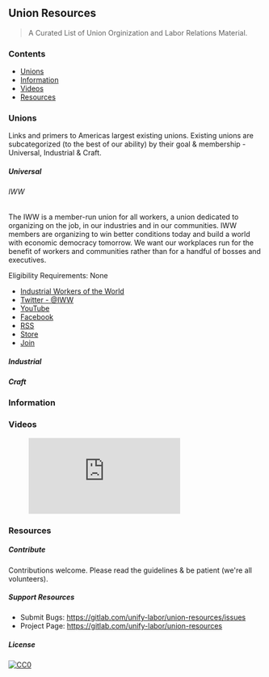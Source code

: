 ## Union Resources

> A Curated List of Union Orginization and Labor Relations Material.

### Contents

- [Unions](#unions)
- [Information](#information)
- [Videos](#videos)
- [Resources](#resources)


### Unions

Links and primers to Americas largest existing unions. Existing unions are subcategorized (to the best of our ability) by their goal & membership - Universal, Industrial & Craft.

##### Universal

###### IWW

The IWW is a member-run union for all workers, a union dedicated to organizing on the job, in our industries and in our communities. IWW members are organizing to win better conditions today and build a world with economic democracy tomorrow. We want our workplaces run for the benefit of workers and communities rather than for a handful of bosses and executives.

Eligibility Requirements: None

- [Industrial Workers of the World](https://www.iww.org/)
- [Twitter - @IWW](https://twitter.com/IWW)
- [YouTube](https://www.youtube.com/user/TheIndustrialWorkers)
- [Facebook](https://www.facebook.com/iww.org)
- [RSS](https://www.iww.org/node/feed)
- [Store](https://store.iww.org/)
- [Join](https://www.iww.org/content/join-one-big-union)


##### Industrial

##### Craft


### Information

### Videos

<!-- blank line -->
<figure class="video_container">
  <iframe src="https://www.youtube-nocookie.com/embed/videoseries?list=PLlxx58H8EXB-soPYHrTbRfzE031aJk8oP" frameborder="0" allowfullscreen="true"> </iframe>
</figure>
<!-- blank line -->

### Resources


##### Contribute

Contributions welcome. Please read the guidelines & be patient (we're all volunteers).

##### Support Resources

* Submit Bugs:  https://gitlab.com/unify-labor/union-resources/issues
* Project Page:  https://gitlab.com/unify-labor/union-resources

##### License

[![CC0](https://mirrors.creativecommons.org/presskit/buttons/88x31/svg/cc-zero.svg)](https://creativecommons.org/publicdomain/zero/1.0)
